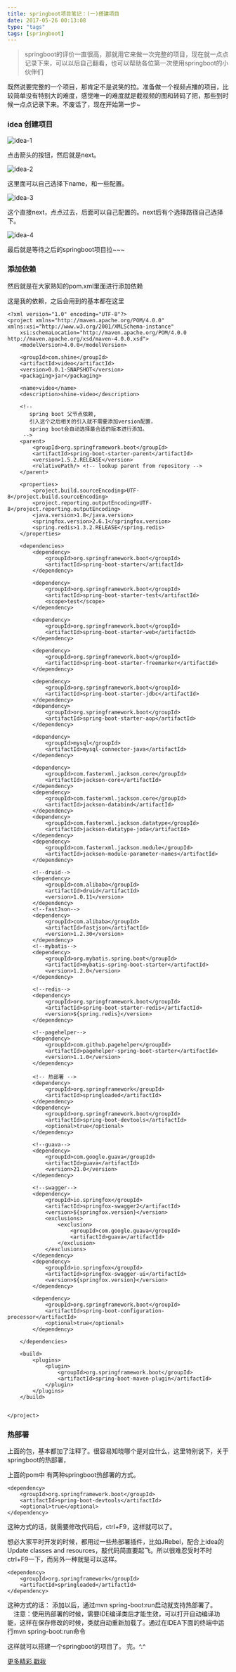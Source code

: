 ```yaml
---
title: springboot项目笔记：(一)搭建项目
date: 2017-05-26 00:13:08
type: "tags"
tags: [springboot]
---
```


> springboot的评价一直很高，那就用它来做一次完整的项目，现在就一点点记录下来，可以以后自己翻看，也可以帮助各位第一次使用springboot的小伙伴们

<!--more-->

既然说要完整的一个项目，那肯定不是说笑的拉。准备做一个视频点播的项目，比较简单没有特别大的难度，感觉唯一的难度就是截视频的图和转码了把，那些到时候一点点记录下来。不废话了，现在开始第一步~

### idea 创建项目
![idea-1](http://oqipguzbl.bkt.clouddn.com/springboot-idea-1-1.png)

点击箭头的按钮，然后就是next。

![idea-2](http://oqipguzbl.bkt.clouddn.com/springboot-idea-1-2.png)

这里面可以自己选择下name，和一些配置。

![idea-3](http://oqipguzbl.bkt.clouddn.com/springboot-idea-1-3.png)

这个直接next，点点过去，后面可以自己配置的。next后有个选择路径自己选择下。

![idea-4](http://oqipguzbl.bkt.clouddn.com/springboot-idea-1-4.png)

最后就是等待之后的springboot项目拉~~~

### 添加依赖

然后就是在大家熟知的pom.xml里面进行添加依赖

这是我的依赖，之后会用到的基本都在这里
```
<?xml version="1.0" encoding="UTF-8"?>
<project xmlns="http://maven.apache.org/POM/4.0.0" xmlns:xsi="http://www.w3.org/2001/XMLSchema-instance"
	xsi:schemaLocation="http://maven.apache.org/POM/4.0.0 http://maven.apache.org/xsd/maven-4.0.0.xsd">
	<modelVersion>4.0.0</modelVersion>

	<groupId>com.shine</groupId>
	<artifactId>video</artifactId>
	<version>0.0.1-SNAPSHOT</version>
	<packaging>jar</packaging>

	<name>video</name>
	<description>shine-video</description>

	<!--
       spring boot 父节点依赖,
       引入这个之后相关的引入就不需要添加version配置，
       spring boot会自动选择最合适的版本进行添加。
     -->
	<parent>
		<groupId>org.springframework.boot</groupId>
		<artifactId>spring-boot-starter-parent</artifactId>
		<version>1.5.2.RELEASE</version>
		<relativePath/> <!-- lookup parent from repository -->
	</parent>

	<properties>
		<project.build.sourceEncoding>UTF-8</project.build.sourceEncoding>
		<project.reporting.outputEncoding>UTF-8</project.reporting.outputEncoding>
		<java.version>1.8</java.version>
		<springfox.version>2.6.1</springfox.version>
		<spring.redis>1.3.2.RELEASE</spring.redis>
	</properties>

	<dependencies>
		<dependency>
			<groupId>org.springframework.boot</groupId>
			<artifactId>spring-boot-starter</artifactId>
		</dependency>

		<dependency>
			<groupId>org.springframework.boot</groupId>
			<artifactId>spring-boot-starter-test</artifactId>
			<scope>test</scope>
		</dependency>

		<dependency>
			<groupId>org.springframework.boot</groupId>
			<artifactId>spring-boot-starter-web</artifactId>
		</dependency>

		<dependency>
			<groupId>org.springframework.boot</groupId>
			<artifactId>spring-boot-starter-freemarker</artifactId>
		</dependency>

		<dependency>
			<groupId>org.springframework.boot</groupId>
			<artifactId>spring-boot-starter-jdbc</artifactId>
		</dependency>
		<dependency>
			<groupId>org.springframework.boot</groupId>
			<artifactId>spring-boot-starter-aop</artifactId>
		</dependency>

		<dependency>
			<groupId>mysql</groupId>
			<artifactId>mysql-connector-java</artifactId>
		</dependency>

		<dependency>
			<groupId>com.fasterxml.jackson.core</groupId>
			<artifactId>jackson-core</artifactId>
		</dependency>
		<dependency>
			<groupId>com.fasterxml.jackson.core</groupId>
			<artifactId>jackson-databind</artifactId>
		</dependency>
		<dependency>
			<groupId>com.fasterxml.jackson.datatype</groupId>
			<artifactId>jackson-datatype-joda</artifactId>
		</dependency>
		<dependency>
			<groupId>com.fasterxml.jackson.module</groupId>
			<artifactId>jackson-module-parameter-names</artifactId>
		</dependency>

		<!--druid-->
		<dependency>
			<groupId>com.alibaba</groupId>
			<artifactId>druid</artifactId>
			<version>1.0.11</version>
		</dependency>
		<!--fastJson-->
		<dependency>
			<groupId>com.alibaba</groupId>
			<artifactId>fastjson</artifactId>
			<version>1.2.30</version>
		</dependency>
		<!--mybatis-->
		<dependency>
			<groupId>org.mybatis.spring.boot</groupId>
			<artifactId>mybatis-spring-boot-starter</artifactId>
			<version>1.2.0</version>
		</dependency>

		<!--redis-->
		<dependency>
			<groupId>org.springframework.boot</groupId>
			<artifactId>spring-boot-starter-redis</artifactId>
			<version>${spring.redis}</version>
		</dependency>

		<!--pagehelper-->
		<dependency>
			<groupId>com.github.pagehelper</groupId>
			<artifactId>pagehelper-spring-boot-starter</artifactId>
			<version>1.1.0</version>
		</dependency>

		<!-- 热部署 -->
		<dependency>
			<groupId>org.springframework</groupId>
			<artifactId>springloaded</artifactId>
		</dependency>
		<dependency>
			<groupId>org.springframework.boot</groupId>
			<artifactId>spring-boot-devtools</artifactId>
			<optional>true</optional>
		</dependency>

		<!--guava-->
		<dependency>
			<groupId>com.google.guava</groupId>
			<artifactId>guava</artifactId>
			<version>21.0</version>
		</dependency>

		<!--swagger-->
		<dependency>
			<groupId>io.springfox</groupId>
			<artifactId>springfox-swagger2</artifactId>
			<version>${springfox.version}</version>
			<exclusions>
				<exclusion>
					<groupId>com.google.guava</groupId>
					<artifactId>guava</artifactId>
				</exclusion>
			</exclusions>
		</dependency>
		<dependency>
			<groupId>io.springfox</groupId>
			<artifactId>springfox-swagger-ui</artifactId>
			<version>${springfox.version}</version>
		</dependency>

		<dependency>
			<groupId>org.springframework.boot</groupId>
			<artifactId>spring-boot-configuration-processor</artifactId>
			<optional>true</optional>
		</dependency>

	</dependencies>

	<build>
		<plugins>
			<plugin>
				<groupId>org.springframework.boot</groupId>
				<artifactId>spring-boot-maven-plugin</artifactId>
			</plugin>
		</plugins>
	</build>


</project>

```

### 热部署
上面的包，基本都加了注释了。很容易知晓哪个是对应什么，这里特别说下，关于springboot的热部署，

上面的pom中 有两种springboot热部署的方式。

```
<dependency>
	<groupId>org.springframework.boot</groupId>
	<artifactId>spring-boot-devtools</artifactId>
	<optional>true</optional>
</dependency>
```
这种方式的话，就需要修改代码后，ctrl+F9，这样就可以了。

想必大家平时开发的时候，都用过一些热部署插件，比如JRebel，配合上idea的Update classes and resources，敲代码简直要起飞。所以很难忍受时不时ctrl+F9一下，而另外一种就是可以这样。
```
<dependency>
	<groupId>org.springframework</groupId>
	<artifactId>springloaded</artifactId>
</dependency>
```
这种方式的话：
添加以后，通过mvn spring-boot:run启动就支持热部署了。
　注意：使用热部署的时候，需要IDE编译类后才能生效，可以打开自动编译功能，这样在保存修改的时候，类就自动重新加载了。通过在IDEA下面的终端中运行mvn spring-boot:run命令

这样就可以搭建一个springboot的项目了。
完。^.^

[更多精彩 戳我](http://7le.top)